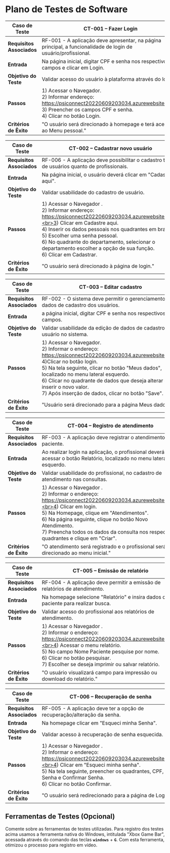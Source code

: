 # Plano de Testes de Software

|Caso de Teste |CT-001 – Fazer Login |
|--------------------|-----------------------------------------------------------------------------------------------------------------------|
|**Requisitos Associados** | RF-001 - A aplicação deve apresentar, na página principal, a funcionalidade de login de usuário/profissional.|
|**Entrada** | Na página inicial, digitar CPF e senha nos respectivos campos e clicar em Login. |
|**Objetivo do Teste** | Validar acesso do usuário à plataforma através do login. |
|**Passos** | 1) Acessar o Navegador. <br>2) Informar endereço: https://psiconnect20220609203034.azurewebsites.net/. <br>3) Preencher os campos CPF e senha.<br>4) Clicar no botão Login. |
|**Critérios de Êxito** | "O usuário será direcionado à homepage e terá acesso ao Menu pessoal." |

|Caso de Teste |CT-002 – Cadastrar novo usuário |
|--------------------|-----------------------------------------------------------------------------------------------------------------------|
|**Requisitos Associados** | RF-006 - A aplicação deve possibilitar o cadastro tanto de usuários quanto de profissionais. |
|**Entrada** | Na página inicial, o usuário deverá clicar em "Cadastre aqui".  |
|**Objetivo do Teste** | Validar usabilidade do cadastro de usuário. |
|**Passos** | 1) Acessar o Navegador .<br>2) Informar endereço: https://psiconnect20220609203034.azurewebsites.net/.<br>3) Clicar em Cadastre aqui.<br>4) Inserir os dados pessoais nos quadrantes em branco.<br>5) Escolher uma senha pessoal.<br>6) No quadrante do departamento, selecionar o departamento escolher a opção de sua função.<br>6) Clicar em Cadastrar. |
|**Critérios de Êxito** | "O usuário será direcionado à página de login." |

|Caso de Teste |CT-003 – Editar cadastro |
|--------------------|-----------------------------------------------------------------------------------------------------------------------|
|**Requisitos Associados** | RF-002 - O sistema deve permitir o gerenciamento dos dados de cadastro dos usuários.|
|**Entrada** | a página inicial, digitar CPF e senha nos respectivos campos. |
|**Objetivo do Teste** | Validar usabilidade da edição de dados de cadastro do usuário no sistema. |
|**Passos** | 1) Acessar o Navegador. <br>2) Informar o endereço: https://psiconnect20220609203034.azurewebsites.net/. <br>4)Clicar no botão login.<br>5) Na tela seguinte, clicar no botão "Meus dados", localizado no menu lateral esquerdo.<br>6) Clicar no quadrante de dados que deseja alterar e inserir o novo valor.<br>7) Após inserção de dados, clicar no botão "Save".<br> |
|**Critérios de Êxito** | "Usuário será direcionado para a página Meus dados." |

|Caso de Teste |CT-004 – Registro de atendimento |
|--------------------|-----------------------------------------------------------------------------------------------------------------------|
|**Requisitos Associados** | RF-003 - A aplicação deve registrar o atendimento do paciente. |
|**Entrada** | Ao realizar login na aplicação, o profissional deverá acessar o botão Relatório, localizado no menu lateral esquerdo.
|**Objetivo do Teste** | Validar usabilidade do profissional, no cadastro de atendimento nas consultas. |
|**Passos** | 1) Acessar o Navegador .<br>2) Informar o endereço: https://psiconnect20220609203034.azurewebsites.net/.<br>4) Clicar em login.<br>5) Na Homepage, clique em  "Atendimentos".<br>6) Na página seguinte, clique no botão Novo Atendimento.<br>7) Preencha todos os dados da consulta nos respectivos quadrantes e clique em "Criar".
|**Critérios de Êxito** | "O atendimento será registrado e o profissional será direcionado ao menu inicial." |

|Caso de Teste |CT-005 – Emissão de relatório |
|--------------------|-----------------------------------------------------------------------------------------------------------------------|
|**Requisitos Associados** | RF-004 - A aplicação deve permitir a emissão de relatórios de atendimento. |
|**Entrada** | Na homepage selecione "Relatório" e insira dados do paciente para realizar busca. |
|**Objetivo do Teste** | Validar acesso do profissional aos relatórios de atendimento. |
|**Passos** | 1) Acessar o Navegador .<br>2) Informar o endereço: https://psiconnect20220609203034.azurewebsites.net/.<br>4) Acessar o menu relatório.<br>5) No campo Nome Paciente pesquise por nome.<br>6) Clicar no botão pesquisar.<br>7) Escolher se deseja imprimir ou salvar relatório. |
|**Critérios de Êxito** | "O usuário visualizará campo para impressão ou download do relatório." |

|Caso de Teste |CT-006 – Recuperação de senha |
|--------------------|-----------------------------------------------------------------------------------------------------------------------|
|**Requisitos Associados** | RF-005 - A aplicação deve ter a opção de recuperação/alteração da senha. |
|**Entrada** | Na homepage clicar em "Esqueci minha Senha". |
|**Objetivo do Teste** | Validar acesso à recuperação de senha esquecida. |
|**Passos** | 1) Acessar o Navegador .<br>2) Informar o endereço: https://psiconnect20220609203034.azurewebsites.net/.<br>4) Clicar em "Esqueci minha senha".<br>5) Na tela seguinte, preencher os quadrantes, CPF, Nova Senha e Confirmar Senha.<br>6) Clicar no botão Confirmar. |
|**Critérios de Êxito** | "O usuário será redirecionado para a página de Login." |


## Ferramentas de Testes (Opcional)

Comente sobre as ferramentas de testes utilizadas.
Para registro dos testes acima usamos a ferramenta nativa do Windows, intitulada "Xbox Game Bar", acessada através do comando das teclas **`windows`** + **`G`**. Com esta ferramenta, otimizou o processo para registro em vídeo.

